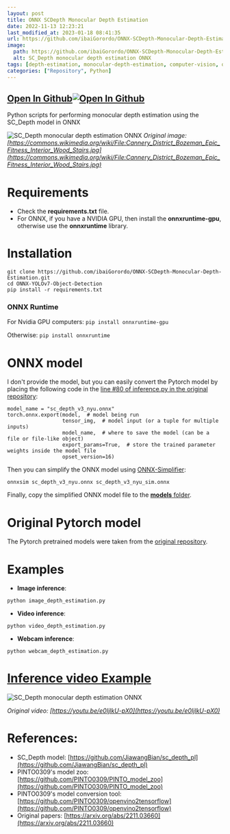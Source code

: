 ```yaml
---
layout: post
title: ONNX SCDepth Monocular Depth Estimation
date: 2022-11-13 12:23:21 
last_modified_at: 2023-01-18 08:41:35 
url: https://github.com/ibaiGorordo/ONNX-SCDepth-Monocular-Depth-Estimation
image:
  path: https://github.com/ibaiGorordo/ONNX-SCDepth-Monocular-Depth-Estimation/raw/main/doc/img/out.png
  alt: SC_Depth monocular depth estimation ONNX
tags: [depth-estimation, monocular-depth-estimation, computer-vision, onnx, onnxruntime, opencv, python, indoor-monocular-depth-estimation]
categories: ["Repository", Python]
---
```


## [Open In Github](https://github.com/ibaiGorordo/ONNX-SCDepth-Monocular-Depth-Estimation)[![Open In Github](https://icons-for-free.com/download-icon-part+1+github-1320568339880199515_0.svg)](https://github.com/ibaiGorordo/ONNX-SCDepth-Monocular-Depth-Estimation)

Python scripts for performing monocular depth estimation using the SC_Depth model in ONNX

![SC_Depth monocular depth estimation ONNX](https://github.com/ibaiGorordo/ONNX-SCDepth-Monocular-Depth-Estimation/raw/main/doc/img/out.png)
*Original image:[https://commons.wikimedia.org/wiki/File:Cannery_District_Bozeman_Epic_Fitness_Interior_Wood_Stairs.jpg](https://commons.wikimedia.org/wiki/File:Cannery_District_Bozeman_Epic_Fitness_Interior_Wood_Stairs.jpg)*

# Requirements

 * Check the **requirements.txt** file.
 * For ONNX, if you have a NVIDIA GPU, then install the **onnxruntime-gpu**, otherwise use the **onnxruntime** library.

# Installation
```
git clone https://github.com/ibaiGorordo/ONNX-SCDepth-Monocular-Depth-Estimation.git
cd ONNX-YOLOv7-Object-Detection
pip install -r requirements.txt
```
### ONNX Runtime
For Nvidia GPU computers:
`pip install onnxruntime-gpu`

Otherwise:
`pip install onnxruntime`


# ONNX model
I don't provide the model, but you can easily convert the Pytorch model by placing the following code in the [line #80 of inference.py in the original repository](https://github.com/JiawangBian/sc_depth_pl/blob/main/inference.py#L80):
```
model_name = "sc_depth_v3_nyu.onnx"
torch.onnx.export(model,  # model being run
                  tensor_img,  # model input (or a tuple for multiple inputs)
                  model_name,  # where to save the model (can be a file or file-like object)
                  export_params=True,  # store the trained parameter weights inside the model file
                  opset_version=16)
```     

Then you can simplify the ONNX model using [ONNX-Simplifier](https://github.com/daquexian/onnx-simplifier):
```
onnxsim sc_depth_v3_nyu.onnx sc_depth_v3_nyu_sim.onnx
```

Finally, copy the simplified ONNX model file to the [**models** folder](https://github.com/ibaiGorordo/ONNX-SCDepth-Monocular-Depth-Estimation/blob/main/models).

# Original Pytorch model
The Pytorch pretrained models were taken from the [original repository](https://github.com/JiawangBian/sc_depth_pl).
 
# Examples

 * **Image inference**:
 
 ```
 python image_depth_estimation.py 
 ```
 
  * **Video inference**:
 
 ```
 python video_depth_estimation.py
 ```
 
 * **Webcam inference**:
 
 ```
 python webcam_depth_estimation.py
 ```
 
# [Inference video Example](https://youtu.be/yjjADhCTITk) 
 ![SC_Depth monocular depth estimation ONNX](https://github.com/ibaiGorordo/ONNX-SCDepth-Monocular-Depth-Estimation/raw/main/doc/img/sc_depth_video.gif)

*Original video: [https://youtu.be/e0IjlkU-pX0](https://youtu.be/e0IjlkU-pX0)*

# References:
* SC_Depth model: [https://github.com/JiawangBian/sc_depth_pl](https://github.com/JiawangBian/sc_depth_pl)
* PINTO0309's model zoo: [https://github.com/PINTO0309/PINTO_model_zoo](https://github.com/PINTO0309/PINTO_model_zoo)
* PINTO0309's model conversion tool: [https://github.com/PINTO0309/openvino2tensorflow](https://github.com/PINTO0309/openvino2tensorflow)
* Original papers: [https://arxiv.org/abs/2211.03660](https://arxiv.org/abs/2211.03660)
